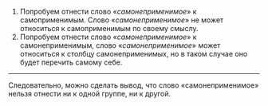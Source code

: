 1. Попробуем отнести слово «_самонеприменимое_» к самоприменимым. Слово «_самонеприменимое_» не может относиться к самоприменимым по своему смыслу.
2. Попробуем отнести слово «_самонеприменимое_» к самонеприменимым, слово «_самонеприменимое_» может относиться к столбцу самонеприменимых, но в таком случае оно будет перечить самому себе.
---
Следовательно, можно сделать вывод, что слово «самонеприменимое» нельзя отнести ни к одной группе, ни к другой.
